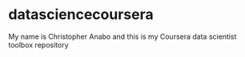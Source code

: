 datasciencecoursera
===================

My name is Christopher Anabo and this is my Coursera data scientist toolbox repository
